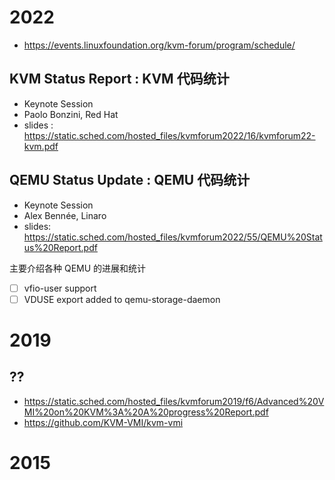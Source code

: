 # 2022

- https://events.linuxfoundation.org/kvm-forum/program/schedule/

## KVM Status Report : KVM 代码统计
- Keynote Session
- Paolo Bonzini, Red Hat
- slides : https://static.sched.com/hosted_files/kvmforum2022/16/kvmforum22-kvm.pdf

## QEMU Status Update : QEMU 代码统计
- Keynote Session
- Alex Bennée, Linaro
- slides: https://static.sched.com/hosted_files/kvmforum2022/55/QEMU%20Status%20Report.pdf

主要介绍各种 QEMU 的进展和统计

- [ ] vfio-user support
- [ ] VDUSE export added to qemu-storage-daemon

# 2019

## ??
- https://static.sched.com/hosted_files/kvmforum2019/f6/Advanced%20VMI%20on%20KVM%3A%20A%20progress%20Report.pdf
- https://github.com/KVM-VMI/kvm-vmi

# 2015
